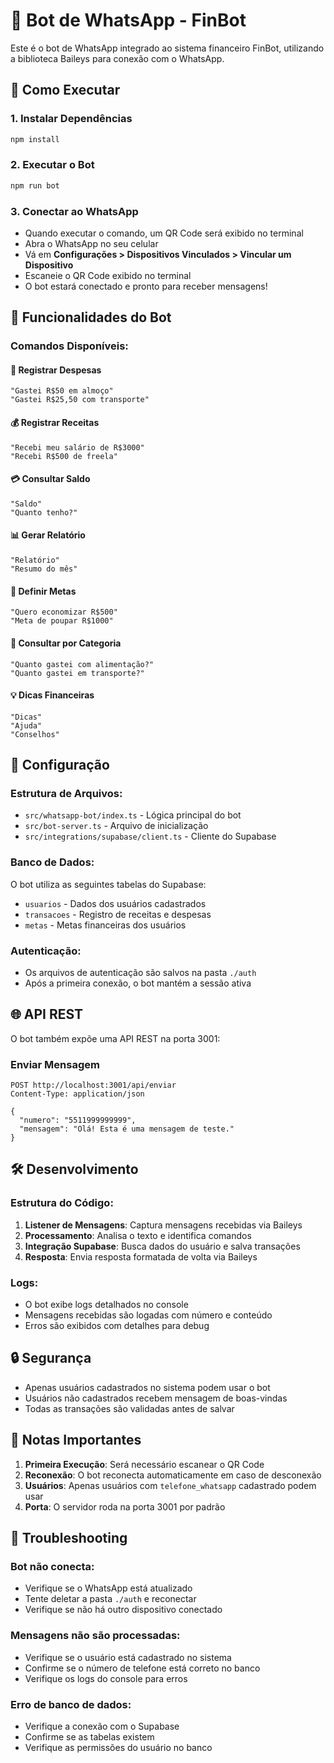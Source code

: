 # 🤖 Bot de WhatsApp - FinBot

Este é o bot de WhatsApp integrado ao sistema financeiro FinBot, utilizando a biblioteca Baileys para conexão com o WhatsApp.

## 🚀 Como Executar

### 1. Instalar Dependências
```bash
npm install
```

### 2. Executar o Bot
```bash
npm run bot
```

### 3. Conectar ao WhatsApp
- Quando executar o comando, um QR Code será exibido no terminal
- Abra o WhatsApp no seu celular
- Vá em **Configurações > Dispositivos Vinculados > Vincular um Dispositivo**
- Escaneie o QR Code exibido no terminal
- O bot estará conectado e pronto para receber mensagens!

## 📱 Funcionalidades do Bot

### Comandos Disponíveis:

#### 💸 Registrar Despesas
```
"Gastei R$50 em almoço"
"Gastei R$25,50 com transporte"
```

#### 💰 Registrar Receitas
```
"Recebi meu salário de R$3000"
"Recebi R$500 de freela"
```

#### 💳 Consultar Saldo
```
"Saldo"
"Quanto tenho?"
```

#### 📊 Gerar Relatório
```
"Relatório"
"Resumo do mês"
```

#### 🎯 Definir Metas
```
"Quero economizar R$500"
"Meta de poupar R$1000"
```

#### 📂 Consultar por Categoria
```
"Quanto gastei com alimentação?"
"Quanto gastei em transporte?"
```

#### 💡 Dicas Financeiras
```
"Dicas"
"Ajuda"
"Conselhos"
```

## 🔧 Configuração

### Estrutura de Arquivos:
- `src/whatsapp-bot/index.ts` - Lógica principal do bot
- `src/bot-server.ts` - Arquivo de inicialização
- `src/integrations/supabase/client.ts` - Cliente do Supabase

### Banco de Dados:
O bot utiliza as seguintes tabelas do Supabase:
- `usuarios` - Dados dos usuários cadastrados
- `transacoes` - Registro de receitas e despesas
- `metas` - Metas financeiras dos usuários

### Autenticação:
- Os arquivos de autenticação são salvos na pasta `./auth`
- Após a primeira conexão, o bot mantém a sessão ativa

## 🌐 API REST

O bot também expõe uma API REST na porta 3001:

### Enviar Mensagem
```
POST http://localhost:3001/api/enviar
Content-Type: application/json

{
  "numero": "5511999999999",
  "mensagem": "Olá! Esta é uma mensagem de teste."
}
```

## 🛠️ Desenvolvimento

### Estrutura do Código:
1. **Listener de Mensagens**: Captura mensagens recebidas via Baileys
2. **Processamento**: Analisa o texto e identifica comandos
3. **Integração Supabase**: Busca dados do usuário e salva transações
4. **Resposta**: Envia resposta formatada de volta via Baileys

### Logs:
- O bot exibe logs detalhados no console
- Mensagens recebidas são logadas com número e conteúdo
- Erros são exibidos com detalhes para debug

## 🔒 Segurança

- Apenas usuários cadastrados no sistema podem usar o bot
- Usuários não cadastrados recebem mensagem de boas-vindas
- Todas as transações são validadas antes de salvar

## 📝 Notas Importantes

1. **Primeira Execução**: Será necessário escanear o QR Code
2. **Reconexão**: O bot reconecta automaticamente em caso de desconexão
3. **Usuários**: Apenas usuários com `telefone_whatsapp` cadastrado podem usar
4. **Porta**: O servidor roda na porta 3001 por padrão

## 🐛 Troubleshooting

### Bot não conecta:
- Verifique se o WhatsApp está atualizado
- Tente deletar a pasta `./auth` e reconectar
- Verifique se não há outro dispositivo conectado

### Mensagens não são processadas:
- Verifique se o usuário está cadastrado no sistema
- Confirme se o número de telefone está correto no banco
- Verifique os logs do console para erros

### Erro de banco de dados:
- Verifique a conexão com o Supabase
- Confirme se as tabelas existem
- Verifique as permissões do usuário no banco 